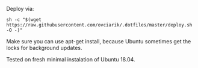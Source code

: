 Deploy via:

```
sh -c "$(wget https://raw.githubusercontent.com/ovciarik/.dotfiles/master/deploy.sh -O -)"
```

Make sure you can use apt-get install, because Ubuntu sometimes get the locks for background updates.

Tested on fresh minimal instalation of Ubuntu 18.04.
